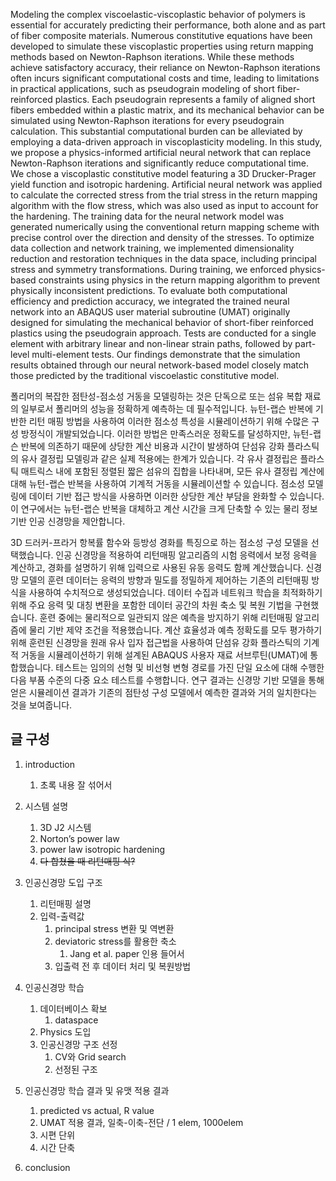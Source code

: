 Modeling the complex viscoelastic-viscoplastic behavior of polymers is essential for accurately predicting their performance, both alone and as part of fiber composite materials. Numerous constitutive equations have been developed to simulate these viscoplastic properties using return mapping methods based on Newton-Raphson iterations. While these methods achieve satisfactory accuracy, their reliance on Newton-Raphson iterations often incurs significant computational costs and time, leading to limitations in practical applications, such as pseudograin modeling of short fiber-reinforced plastics. Each pseudograin represents a family of aligned short fibers embedded within a plastic matrix, and its mechanical behavior can be simulated using Newton-Raphson iterations for every pseudograin calculation. This substantial computational burden can be alleviated by employing a data-driven approach in viscoplasticity modeling. In this study, we propose a physics-informed artificial neural network that can replace Newton-Raphson iterations and significantly reduce computational time.  
We chose a viscoplastic constitutive model featuring a 3D Drucker-Prager yield function and isotropic hardening. Artificial neural network was applied to calculate the corrected stress from the trial stress in the return mapping algorithm with the flow stress, which was also used as input to account for the hardening. The training data for the neural network model was generated numerically using the conventional return mapping scheme with precise control over the direction and density of the stresses. To optimize data collection and network training, we implemented dimensionality reduction and restoration techniques in the data space, including principal stress and symmetry transformations. During training, we enforced physics-based constraints using physics in the return mapping algorithm to prevent physically inconsistent predictions. To evaluate both computational efficiency and prediction accuracy, we integrated the trained neural network into an ABAQUS user material subroutine (UMAT) originally designed for simulating the mechanical behavior of short-fiber reinforced plastics using the pseudograin approach. Tests are conducted for a single element with arbitrary linear and non-linear strain paths, followed by part-level multi-element tests. Our findings demonstrate that the simulation results obtained through our neural network-based model closely match those predicted by the traditional viscoelastic constitutive model.  

  

폴리머의 복잡한 점탄성-점소성 거동을 모델링하는 것은 단독으로 또는 섬유 복합 재료의 일부로서 폴리머의 성능을 정확하게 예측하는 데 필수적입니다. 뉴턴-랩슨 반복에 기반한 리턴 매핑 방법을 사용하여 이러한 점소성 특성을 시뮬레이션하기 위해 수많은 구성 방정식이 개발되었습니다. 이러한 방법은 만족스러운 정확도를 달성하지만, 뉴턴-랩슨 반복에 의존하기 때문에 상당한 계산 비용과 시간이 발생하여 단섬유 강화 플라스틱의 유사 결정립 모델링과 같은 실제 적용에는 한계가 있습니다. 각 유사 결정립은 플라스틱 매트릭스 내에 포함된 정렬된 짧은 섬유의 집합을 나타내며, 모든 유사 결정립 계산에 대해 뉴턴-랩슨 반복을 사용하여 기계적 거동을 시뮬레이션할 수 있습니다. 점소성 모델링에 데이터 기반 접근 방식을 사용하면 이러한 상당한 계산 부담을 완화할 수 있습니다. 이 연구에서는 뉴턴-랩슨 반복을 대체하고 계산 시간을 크게 단축할 수 있는 물리 정보 기반 인공 신경망을 제안합니다.

3D 드러커-프라거 항복률 함수와 등방성 경화를 특징으로 하는 점소성 구성 모델을 선택했습니다. 인공 신경망을 적용하여 리턴매핑 알고리즘의 시험 응력에서 보정 응력을 계산하고, 경화를 설명하기 위해 입력으로 사용된 유동 응력도 함께 계산했습니다. 신경망 모델의 훈련 데이터는 응력의 방향과 밀도를 정밀하게 제어하는 기존의 리턴매핑 방식을 사용하여 수치적으로 생성되었습니다. 데이터 수집과 네트워크 학습을 최적화하기 위해 주요 응력 및 대칭 변환을 포함한 데이터 공간의 차원 축소 및 복원 기법을 구현했습니다. 훈련 중에는 물리적으로 일관되지 않은 예측을 방지하기 위해 리턴매핑 알고리즘에 물리 기반 제약 조건을 적용했습니다. 계산 효율성과 예측 정확도를 모두 평가하기 위해 훈련된 신경망을 원래 유사 입자 접근법을 사용하여 단섬유 강화 플라스틱의 기계적 거동을 시뮬레이션하기 위해 설계된 ABAQUS 사용자 재료 서브루틴(UMAT)에 통합했습니다. 테스트는 임의의 선형 및 비선형 변형 경로를 가진 단일 요소에 대해 수행한 다음 부품 수준의 다중 요소 테스트를 수행합니다. 연구 결과는 신경망 기반 모델을 통해 얻은 시뮬레이션 결과가 기존의 점탄성 구성 모델에서 예측한 결과와 거의 일치한다는 것을 보여줍니다.

  

  

## 글 구성

  

1. introduction
    1. 초록 내용 잘 섞어서
    
2. 시스템 설명
    1. 3D J2 시스템
    2. Norton’s power law
    3. power law isotropic hardening
    4. ~~다 합쳤을 때 리턴매핑 식?~~
3. 인공신경망 도입 구조
    1. 리턴매핑 설명
    2. 입력-출력값
        1. principal stress 변환 및 역변환
        2. deviatoric stress를 활용한 축소
            1. Jang et al. paper 인용 들어서
        3. 입출력 전 후 데이터 처리 및 복원방법
4. 인공신경망 학습
    1. 데이터베이스 확보
        1. dataspace
    2. Physics 도입
    3. 인공신경망 구조 선정
        1. CV와 Grid search
        2. 선정된 구조
5. 인공신경망 학습 결과 및 유맷 적용 결과
    1. predicted vs actual, R value
    2. UMAT 적용 결과, 일축-이축-전단 / 1 elem, 1000elem
    3. 시편 단위
    4. 시간 단축
6. conclusion